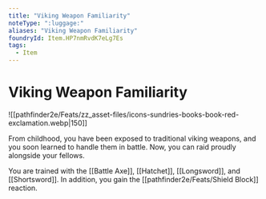 ```yaml
---
title: "Viking Weapon Familiarity"
noteType: ":luggage:"
aliases: "Viking Weapon Familiarity"
foundryId: Item.HP7nmRvdK7eLg7Es
tags:
  - Item
---
```


# Viking Weapon Familiarity
![[pathfinder2e/Feats/zz_asset-files/icons-sundries-books-book-red-exclamation.webp|150]]

From childhood, you have been exposed to traditional viking weapons, and you soon learned to handle them in battle. Now, you can raid proudly alongside your fellows.

You are trained with the [[Battle Axe]], [[Hatchet]], [[Longsword]], and [[Shortsword]]. In addition, you gain the [[pathfinder2e/Feats/Shield Block]] reaction.
